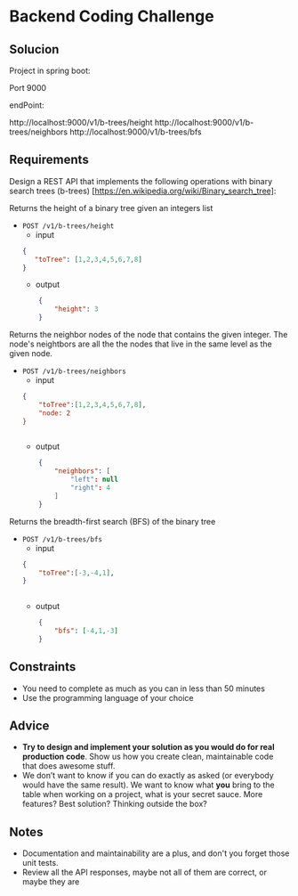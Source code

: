 # Backend Coding Challenge

## Solucion

Project in spring boot:

Port 9000

endPoint:


http://localhost:9000/v1/b-trees/height
http://localhost:9000/v1/b-trees/neighbors
http://localhost:9000/v1/b-trees/bfs

## Requirements

Design a REST API that implements the following operations with binary search trees (b-trees) [https://en.wikipedia.org/wiki/Binary_search_tree]:

Returns the height of a binary tree given an integers list
- `POST /v1/b-trees/height` 
    * input
    ```json
    {
       "toTree": [1,2,3,4,5,6,7,8]
    }
    ```
    * output
    ```json
        {
            "height": 3
        }
    ```
    
Returns the neighbor nodes of the node that contains the given integer. 
The node's neightbors are all the the nodes that live in the same level as the given node.
- `POST /v1/b-trees/neighbors` 
    * input
    ```json
    {
        "toTree":[1,2,3,4,5,6,7,8],
        "node: 2
    }
     
    ```
    * output
    ```json
        {
            "neighbors": [
                "left": null
                "right": 4
            ]
        }
    ```
    
Returns the breadth-first search (BFS) of the binary tree
- `POST /v1/b-trees/bfs` 
    * input
    ```json
    {
        "toTree":[-3,-4,1],
    }
     
    ```
    * output
    ```json
        {
            "bfs": [-4,1,-3]
        }
    ```

## Constraints

- You need to complete as much as you can in less than 50 minutes
- Use the programming language of your choice


## Advice

- **Try to design and implement your solution as you would do for real production code**. Show us how you create clean, maintainable code that does awesome stuff. 
- We don’t want to know if you can do exactly as asked (or everybody would have the same result). We want to know what **you** bring to the table when working on a project, what is your secret sauce. More features? Best solution? Thinking outside the box?

## Notes
- Documentation and maintainability are a plus, and don't you forget those unit tests.
- Review all the API responses, maybe not all of them are correct, or maybe they are
